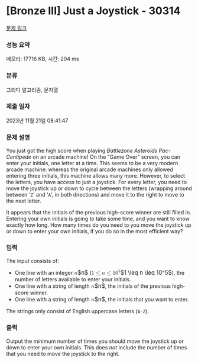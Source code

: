 # [Bronze III] Just a Joystick - 30314 

[문제 링크](https://www.acmicpc.net/problem/30314) 

### 성능 요약

메모리: 17716 KB, 시간: 204 ms

### 분류

그리디 알고리즘, 문자열

### 제출 일자

2023년 11월 21일 08:41:47

### 문제 설명

<p>You just got the high score when playing <em>Battlezone Asteroids Pac-Centipede</em> on an arcade machine! On the "Game Over" screen, you can enter your initials, one letter at a time. This seems to be a very modern arcade machine: whereas the original arcade machines only allowed entering three initials, this machine allows many more. However, to select the letters, you have access to just a joystick. For every letter, you need to move the joystick up or down to cycle between the letters (wrapping around between '<code>Z</code>' and '<code>A</code>', in both directions) and move it to the right to move to the next letter.</p>

<p>It appears that the initials of the previous high-score winner are still filled in. Entering your own initials is going to take some time, and you want to know exactly how long. How many times do you need to you move the joystick up or down to enter your own initials, if you do so in the most efficient way?</p>

### 입력 

 <p>The input consists of:</p>

<ul>
	<li>One line with an integer <mjx-container class="MathJax" jax="CHTML" style="font-size: 109%; position: relative;"><mjx-math class="MJX-TEX" aria-hidden="true"><mjx-mi class="mjx-i"><mjx-c class="mjx-c1D45B TEX-I"></mjx-c></mjx-mi></mjx-math><mjx-assistive-mml unselectable="on" display="inline"><math xmlns="http://www.w3.org/1998/Math/MathML"><mi>n</mi></math></mjx-assistive-mml><span aria-hidden="true" class="no-mathjax mjx-copytext">$n$</span></mjx-container> (<mjx-container class="MathJax" jax="CHTML" style="font-size: 109%; position: relative;"><mjx-math class="MJX-TEX" aria-hidden="true"><mjx-mn class="mjx-n"><mjx-c class="mjx-c31"></mjx-c></mjx-mn><mjx-mo class="mjx-n" space="4"><mjx-c class="mjx-c2264"></mjx-c></mjx-mo><mjx-mi class="mjx-i" space="4"><mjx-c class="mjx-c1D45B TEX-I"></mjx-c></mjx-mi><mjx-mo class="mjx-n" space="4"><mjx-c class="mjx-c2264"></mjx-c></mjx-mo><mjx-msup space="4"><mjx-mn class="mjx-n"><mjx-c class="mjx-c31"></mjx-c><mjx-c class="mjx-c30"></mjx-c></mjx-mn><mjx-script style="vertical-align: 0.393em;"><mjx-mn class="mjx-n" size="s"><mjx-c class="mjx-c35"></mjx-c></mjx-mn></mjx-script></mjx-msup></mjx-math><mjx-assistive-mml unselectable="on" display="inline"><math xmlns="http://www.w3.org/1998/Math/MathML"><mn>1</mn><mo>≤</mo><mi>n</mi><mo>≤</mo><msup><mn>10</mn><mn>5</mn></msup></math></mjx-assistive-mml><span aria-hidden="true" class="no-mathjax mjx-copytext">$1 \leq n \leq 10^5$</span></mjx-container>), the number of letters available to enter your initials.</li>
	<li>One line with a string of length <mjx-container class="MathJax" jax="CHTML" style="font-size: 109%; position: relative;"><mjx-math class="MJX-TEX" aria-hidden="true"><mjx-mi class="mjx-i"><mjx-c class="mjx-c1D45B TEX-I"></mjx-c></mjx-mi></mjx-math><mjx-assistive-mml unselectable="on" display="inline"><math xmlns="http://www.w3.org/1998/Math/MathML"><mi>n</mi></math></mjx-assistive-mml><span aria-hidden="true" class="no-mathjax mjx-copytext">$n$</span></mjx-container>, the initials of the previous high-score winner.</li>
	<li>One line with a string of length <mjx-container class="MathJax" jax="CHTML" style="font-size: 109%; position: relative;"><mjx-math class="MJX-TEX" aria-hidden="true"><mjx-mi class="mjx-i"><mjx-c class="mjx-c1D45B TEX-I"></mjx-c></mjx-mi></mjx-math><mjx-assistive-mml unselectable="on" display="inline"><math xmlns="http://www.w3.org/1998/Math/MathML"><mi>n</mi></math></mjx-assistive-mml><span aria-hidden="true" class="no-mathjax mjx-copytext">$n$</span></mjx-container>, the initials that you want to enter.</li>
</ul>

<p>The strings only consist of English uppercase letters (<code>A-Z</code>).</p>

### 출력 

 <p>Output the minimum number of times you should move the joystick up or down to enter your own initials. This does <em>not</em> include the number of times that you need to move the joystick to the right.</p>

